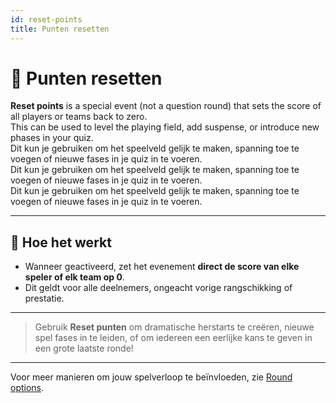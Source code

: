```yaml
---
id: reset-points
title: Punten resetten
---
```


# 🔄 Punten resetten

**Reset points** is a special event (not a question round) that sets the score of all players or teams back to zero.\
This can be used to level the playing field, add suspense, or introduce new phases in your quiz.\
Dit kun je gebruiken om het speelveld gelijk te maken, spanning toe te voegen of nieuwe fases in je quiz in te voeren.\
Dit kun je gebruiken om het speelveld gelijk te maken, spanning toe te voegen of nieuwe fases in je quiz in te voeren.\
Dit kun je gebruiken om het speelveld gelijk te maken, spanning toe te voegen of nieuwe fases in je quiz in te voeren.

---

## 📝 Hoe het werkt

- Wanneer geactiveerd, zet het evenement **direct de score van elke speler of elk team op 0**.
- Dit geldt voor alle deelnemers, ongeacht vorige rangschikking of prestatie.

---

> Gebruik **Reset punten** om dramatische herstarts te creëren, nieuwe spel fases in te leiden, of om iedereen een eerlijke kans te geven in een grote laatste ronde!

---

Voor meer manieren om jouw spelverloop te beïnvloeden, zie [Round options](../editor/008-round-options.md).
